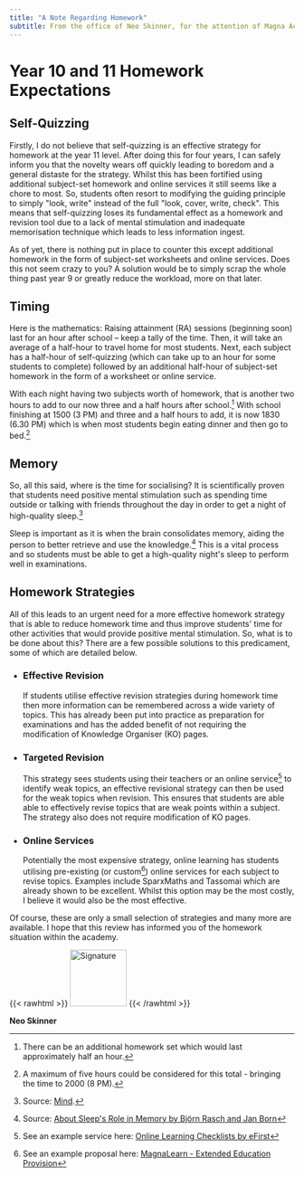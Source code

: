 ```yaml
---
title: "A Note Regarding Homework"
subtitle: From the office of Neo Skinner, for the attention of Magna Academy.
---
```


# Year 10 and 11 Homework Expectations

## Self-Quizzing

Firstly, I do not believe that self-quizzing is an effective strategy for homework at the year 11 level. After doing this for four years, I can safely inform you that the novelty wears off quickly leading to boredom and a general distaste for the strategy. Whilst this has been fortified using additional subject-set homework and online services it still seems like a chore to most. So, students often resort to modifying the guiding principle to simply "look, write" instead of the full "look, cover, write, check". This means that self-quizzing loses its fundamental effect as a homework and revision tool due to a lack of mental stimulation and inadequate memorisation technique which leads to less information ingest.

As of yet, there is nothing put in place to counter this except additional homework in the form of subject-set worksheets and online services. Does this not seem crazy to you? A solution would be to simply scrap the whole thing past year 9 or greatly reduce the workload, more on that later.

## Timing

Here is the mathematics: Raising attainment (RA) sessions (beginning soon) last for an hour after school – keep a tally of the time. Then, it will take an average of a half-hour to travel home for most students. Next, each subject has a half-hour of self-quizzing (which can take up to an hour for some students to complete) followed by an additional half-hour of subject-set homework in the form of a worksheet or online service.

With each night having two subjects worth of homework, that is another two hours to add to our now three and a half hours after school.[^1] With school finishing at 1500 (3 PM) and three and a half hours to add, it is now 1830 (6.30 PM) which is when most students begin eating dinner and then go to bed.[^2]

## Memory

So, all this said, where is the time for socialising? It is scientifically proven that students need positive mental stimulation such as spending time outside or talking with friends throughout the day in order to get a night of high-quality sleep.[^3]

Sleep is important as it is when the brain consolidates memory, aiding the person to better retrieve and use the knowledge.[^4] This is a vital process and so students must be able to get a high-quality night's sleep to perform well in examinations.

## Homework Strategies

All of this leads to an urgent need for a more effective homework strategy that is able to reduce homework time and thus improve students' time for other activities that would provide positive mental stimulation. So, what is to be done about this? There are a few possible solutions to this predicament, some of which are detailed below.

- ### Effective Revision

  If students utilise effective revision strategies during homework time then more information can be remembered across a wide variety of topics. This has already been put into practice as preparation for examinations and has the added benefit of not requiring the modification of Knowledge Organiser (KO) pages.

- ### Targeted Revision

  This strategy sees students using their teachers or an online service[^5] to identify weak topics, an effective revisional strategy can then be used for the weak topics when revision. This ensures that students are able able to effectively revise topics that are weak points within a subject. The strategy also does not require modification of KO pages.

- ### Online Services
  Potentially the most expensive strategy, online learning has students utilising pre-existing (or custom[^6]) online services for each subject to revise topics. Examples include SparxMaths and Tassomai which are already shown to be excellent. Whilst this option may be the most costly, I believe it would also be the most effective.

Of course, these are only a small selection of strategies and many more are available. I hope that this review has informed you of the homework situation within the academy.

{{< rawhtml >}}
<img src="/img/signature.png" alt="Signature" width="100" height="auto" style="margin-left: 0;">
{{< /rawhtml >}}

**Neo Skinner**

[^1]: There can be an additional homework set which would last approximately half an hour.
[^2]: A maximum of five hours could be considered for this total - bringing the time to 2000 (8 PM).
[^3]: Source: [Mind](https://www.mind.org.uk/information-support/types-of-mental-health-problems/sleep-problems/tips-to-improve-your-sleep/#collapse7acac:~:text=add-,Look%20after%20yourself,-add).
[^4]: Source: [About Sleep's Role in Memory by Björn Rasch and Jan Born](https://www.ncbi.nlm.nih.gov/pmc/articles/PMC3768102/#:~:text=B.-,Memory,-1.%20Memory%20processes)
[^5]: See an example service here: [Online Learning Checklists by eFirst](https://efirst.org.uk/checklists.php)
[^6]: See an example proposal here: [MagnaLearn - Extended Education Provision](/files/magnalearn.pdf)
